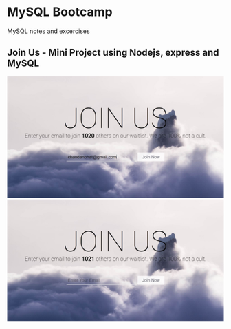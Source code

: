 # MySQL Bootcamp

MySQL notes and excercises


<h2><strong>Join Us - Mini Project using Nodejs, express and MySQL </strong></h2>

<img src="https://github.com/chandan-n-bhat/mysql-bootcamp/blob/main/join_us.JPG?raw=true"/>
<img src="https://github.com/chandan-n-bhat/mysql-bootcamp/blob/main/join_us_2.JPG?raw=true"/>
